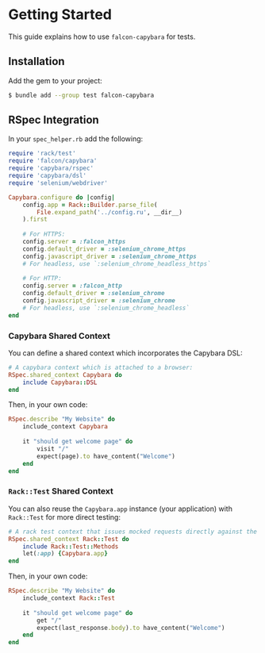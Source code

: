 # Getting Started

This guide explains how to use `falcon-capybara` for tests.

## Installation

Add the gem to your project:

~~~ bash
$ bundle add --group test falcon-capybara
~~~

## RSpec Integration

In your `spec_helper.rb` add the following:

~~~ ruby
require 'rack/test'
require 'falcon/capybara'
require 'capybara/rspec'
require 'capybara/dsl'
require 'selenium/webdriver'

Capybara.configure do |config|
	config.app = Rack::Builder.parse_file(
		File.expand_path('../config.ru', __dir__)
	).first
	
	# For HTTPS:
	config.server = :falcon_https
	config.default_driver = :selenium_chrome_https
	config.javascript_driver = :selenium_chrome_https
	# For headless, use `:selenium_chrome_headless_https`
	
	# For HTTP:
	config.server = :falcon_http
	config.default_driver = :selenium_chrome
	config.javascript_driver = :selenium_chrome
	# For headless, use `:selenium_chrome_headless`
end
~~~

### Capybara Shared Context

You can define a shared context which incorporates the Capybara DSL:

~~~ ruby
# A capybara context which is attached to a browser:
RSpec.shared_context Capybara do
	include Capybara::DSL
end
~~~

Then, in your own code:

~~~ ruby
RSpec.describe "My Website" do
	include_context Capybara
	
	it "should get welcome page" do
		visit "/"
		expect(page).to have_content("Welcome")
	end
end
~~~

### `Rack::Test` Shared Context

You can also reuse the `Capybara.app` instance (your application) with `Rack::Test` for more direct testing:

~~~ ruby
# A rack test context that issues mocked requests directly against the web app:
RSpec.shared_context Rack::Test do
	include Rack::Test::Methods
	let(:app) {Capybara.app}
end
~~~

Then, in your own code:

~~~ ruby
RSpec.describe "My Website" do
	include_context Rack::Test
	
	it "should get welcome page" do
		get "/"
		expect(last_response.body).to have_content("Welcome")
	end
end
~~~
